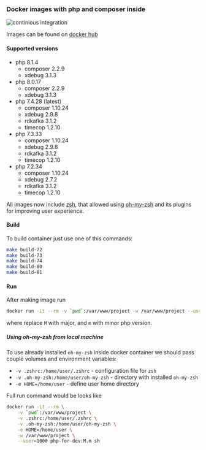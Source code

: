 ### Docker images with php and composer inside

![continious integration](https://github.com/Dannecron/php-docker/workflows/continious%20integration/badge.svg?branch=master&event=push)

Images can be found on [docker hub](https://hub.docker.com/repository/docker/dannecron/php-for-dev)

#### Supported versions

* php 8.1.4
  * composer 2.2.9
  * xdebug 3.1.3
* php 8.0.17
  * composer 2.2.9
  * xdebug 3.1.3
* php 7.4.28 (latest)
  * composer 1.10.24
  * xdebug 2.9.8
  * rdkafka 3.1.2
  * timecop 1.2.10
* php 7.3.33
  * composer 1.10.24
  * xdebug 2.9.8
  * rdkafka 3.1.2
  * timecop 1.2.10
* php 7.2.34
  * composer 1.10.24
  * xdebug 2.7.2
  * rdkafka 3.1.2
  * timecop 1.2.10

All images now include [zsh](https://www.zsh.org/), that allowed using [oh-my-zsh](https://github.com/ohmyzsh/ohmyzsh) and its plugins for improving user experience.

#### Build

To build container just use one of this commands:
```bash
make build-72
make build-73
make build-74
make build-80
make build-81
```

#### Run

After making image run

```bash
docker run -it --rm -v `pwd`:/var/www/project -w /var/www/project --user=1000 php-for-dev:M.m sh
```

where replace `M` with major, and `m` with minor php version.

##### Using oh-my-zsh from local machine

To use already installed `oh-my-zsh` inside docker container we should pass couple volumes and environment variables:
* `-v .zshrc:/home/user/.zshrc` - configuration file for `zsh`
* `-v .oh-my-zsh:/home/user/oh-my-zsh` - directory with installed `oh-my-zsh`
* `-e HOME=/home/user` - define user home directory

Full run command would be looks like
```bash
docker run -it --rm \
    -v `pwd`:/var/www/project \
    -v .zshrc:/home/user/.zshrc \
    -v .oh-my-zsh:/home/user/oh-my-zsh \
    -e HOME=/home/user \
    -w /var/www/project \
    --user=1000 php-for-dev:M.m sh
```
